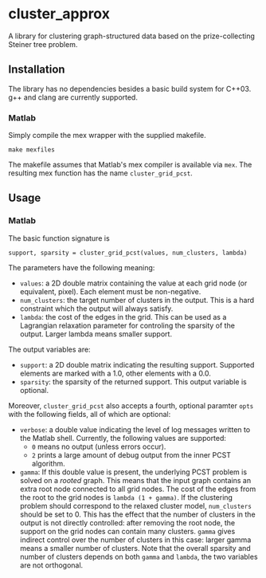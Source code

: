 cluster_approx
==============

A library for clustering graph-structured data based on the prize-collecting Steiner tree problem.

Installation
------------

The library has no dependencies besides a basic build system for C++03.
g++ and clang are currently supported.

### Matlab

Simply compile the mex wrapper with the supplied makefile.

    make mexfiles

The makefile assumes that Matlab's mex compiler is available via `mex`.
The resulting mex function has the name `cluster_grid_pcst`.


Usage
-----

### Matlab

The basic function signature is

    support, sparsity = cluster_grid_pcst(values, num_clusters, lambda)

The parameters have the following meaning:
* `values`: a 2D double matrix containing the value at each grid node (or equivalent, pixel). Each element must be non-negative.
* `num_clusters`: the target number of clusters in the output. This is a hard constraint which the output will always satisfy.
* `lambda`: the cost of the edges in the grid. This can be used as a Lagrangian relaxation parameter for controling the sparsity of the output. Larger lambda means smaller support.

The output variables are:
* `support`: a 2D double matrix indicating the resulting support. Supported elements are marked with a 1.0, other elements with a 0.0.
* `sparsity`: the sparsity of the returned support. This output variable is optional.

Moreover, `cluster_grid_pcst` also accepts a fourth, optional paramter `opts` with the following fields, all of which are optional:
* `verbose`: a double value indicating the level of log messages written to the Matlab shell. Currently, the following values are supported:
    - `0` means no output (unless errors occur).
    - `2` prints a large amount of debug output from the inner PCST algorithm.
* `gamma`: If this double value is present, the underlying PCST problem is solved on a *rooted* graph. This means that the input graph contains an extra root node connected to all grid nodes. The cost of the edges from the root to the grid nodes is `lambda (1 + gamma)`. If the clustering problem should correspond to the relaxed cluster model, `num_clusters` should be set to 0. This has the effect that the number of clusters in the output is not directly controlled: after removing the root node, the support on the grid nodes can contain many clusters. `gamma` gives indirect control over the number of clusters in this case: larger gamma means a smaller number of clusters. Note that the overall sparsity and number of clusters depends on both `gamma` and `lambda`, the two variables are not orthogonal.
